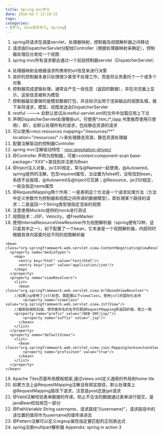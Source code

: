 ```yaml
---
title: Spring mvc学习
date: 2016-03-7 13:19:15
tags:
categories:
- [学习, Java语言学习, Spring]
---
```

1. spring将请求在调度servlet，处理器映射，控制器及视图解析器之间移动
2. 请求由DispatcherServlet分配给Controller（根据处理器映射来确定），控制器处理后分发给一个视图
3. spring mvc所有请求都会通过一个前段控制器servlet（DispatcherServlet）
<!--more-->
4. 处理器映射会根据请求所携带的url信息来进行决策
5. 良好的控制器本身只处理很少甚至不处理工作，而是将业务委托个一个或多个对象
6. 控制器完成逻辑处理，通常会产生一些信息（返回的数据），并在浏览器上显示，这些信息被称为模型
7. 控制器最后要做的是模型数据打包，并且标识出用于渲染输出的视图名城，接下来将请求，模型，视图发送会DispatcherServlet
8. <servlet-name>restful</servlet-name>   ---->  会默认尝试从restful-servlet.xml的文件中加载应用上下文
9. 声明DispatcherServlet处理哪些url，可使用*.htm,/*,/app,书里推荐使用只使用/，即<url-pattern>/</url-pattern>，会默认处理所有的请求，包括静态资源的请求
10. 可以使用<mvc:resources mapping="/resources/**" location="/resources/" />来处理静态资源，静态资源处理器
11. 配置注解驱动的控制器Controller
12. spring mvc注解驱动特性：<mvc:annotation-driven/>
13. @Controller 声明为控制器，可被<context:component-scan base-package="XXX">查找到并注册为Bean
14. @Inject注入对象，jsr330规定，常与@Named一起使用，@Autowired，spring提供的注解，包含required属性，当设置为false时，没有找到bean，系统不会报错，@Autowired与@Inject可互换；@Resource，jsr250规定，一般会指定name属性
15. @RequestMapping两个作用：一是表明这个方法是一个请求处理方法（方法中定义参数作为控制器和视图之间传递的数据模型），即处理某个路径的请求；二是返回一个String类型值指定渲染的视图
16. 注意使用Mockito提供的mock进行测试
17. 视图技术：JSP，Velocity，或FreeMarker
18. 使用InternalResourceViewResolver作为视图解析器（spring便有12种，这只是其中之一），如下配置了一个bean，它本身是一个视图解析器，内部同时根据具体内容委托给不同的视图解析器
```
<bean class="org.springframework.web.servlet.view.ContentNegotiatingViewResolver">
  <property name="mediaTypes">
    <map>
      <entry key="html" value="text/html"/>
      <entry key="json" value="application/json"/>
    </map>
  </property>
  <property name="viewResolvers">
    <list>
      <bean class="org.springframework.web.servlet.view.UrlBasedViewResolver">
	//如果jsp使用了jstl标签，需配置以下viewClass，使用jstl的国际化支持
        <property name="viewClass" value="org.springframework.web.servlet.view.JstlView"/>
	//截取前缀和后缀，使页面命名的名字匹配@RequestMapping所返回的值，使之一致        
	<property name="prefix" value="/WEB-INF/jsp/"/>
        <property name="suffix" value=".jsp"/>
      </bean>
    </list>
  </property>
  <property name="defaultViews">
    <list>
      <bean class="org.springframework.web.servlet.view.json.MappingJacksonJsonView">
        <property name="prefixJson" value="true"/>
      </bean>
    </list>
  </property>
</bean>
```
19. Apache Tiles页面布局模板框架,通过views.xml定义通用的布局和home tile
20. 如果方法上@RequestMapping注解没有绑定路径，默认处理类上@RequestMapping路径下请求，注意是post还是get请求
21. @Valid注解校验表单数据的传递，防止不合法的数据通过表单进行提交，是javaBean校验规范一部分
22. @PathVariable String username，请求路径“/{username}”，请求路径中的该位置的值将作为username的值传递进去
23. @Pattern注解可以定义regexp属性指定要匹配的正则表达式
24. spring注册multipart解析器
Appendix: spring in action 3
